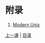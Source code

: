 # 附录
1. [Modern Unix](https://github.com/ibraheemdev/modern-unix)


[上一课](lessen5.md) | [目录](README.md)

